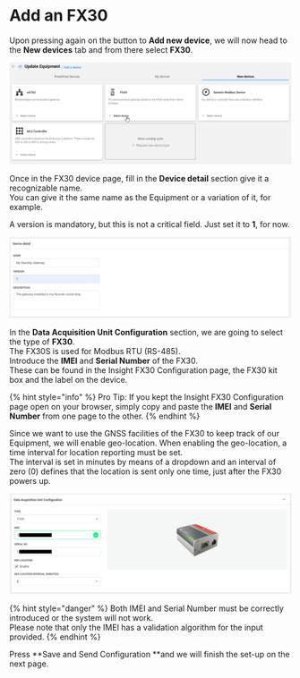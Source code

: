 # Add an FX30

Upon pressing again on the button to **Add new device**, we will now head to the **New devices** tab and from there select **FX30**.

![](<../../../../../.gitbook/assets/image (31).png>)

Once in the FX30 device page, fill in the **Device detail** section give it a recognizable name. \
You can give it the same name as the Equipment or a variation of it, for example.

A version is mandatory, but this is not a critical field. Just set it to **1**, for now.

![](<../../../../../.gitbook/assets/image (32).png>)

In the **Data Acquisition Unit Configuration** section, we are going to select the type of **FX30**.\
The FX30S is used for Modbus RTU (RS-485).\
Introduce the **IMEI** and **Serial Number** of the FX30.\
These can be found in the Insight FX30 Configuration page, the FX30 kit box and the label on the device.

{% hint style="info" %}
Pro Tip: If you kept the Insight FX30 Configuration page open on your browser, simply copy and paste the **IMEI** and **Serial Number** from one page to the other.
{% endhint %}

Since we want to use the GNSS facilities of the FX30 to keep track of our Equipment, we will enable geo-location. When enabling the geo-location, a time interval for location reporting must be set.\
The interval is set in minutes by means of a dropdown and an interval of zero (0) defines that the location is sent only one time, just after the FX30 powers up.

![](<../../../../../.gitbook/assets/image (33).png>)

{% hint style="danger" %}
Both IMEI and Serial Number must be correctly introduced or the system will not work.\
Please note that only the IMEI has a validation algorithm for the input provided.
{% endhint %}

Press **Save and Send Configuration **and we will finish the set-up on the next page.
